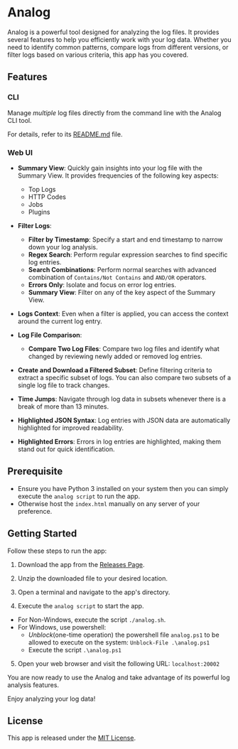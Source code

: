 # Analog

Analog is a powerful tool designed for analyzing the log files. It provides several features to help you efficiently work with your log data. Whether you need to identify common patterns, compare logs from different versions, or filter logs based on various criteria, this app has you covered.

## Features

### CLI

Manage _multiple_ log files directly from the command line with the Analog CLI tool.

For details, refer to its [README.md](https://github.com/vish9812/analog/blob/main/src/cmd/README.md) file.

### Web UI

- **Summary View**: Quickly gain insights into your log file with the Summary View. It provides frequencies of the following key aspects:

  - Top Logs
  - HTTP Codes
  - Jobs
  - Plugins

- **Filter Logs**:

  - **Filter by Timestamp**: Specify a start and end timestamp to narrow down your log analysis.
  - **Regex Search**: Perform regular expression searches to find specific log entries.
  - **Search Combinations**: Perform normal searches with advanced combination of `Contains/Not Contains` and `AND/OR` operators.
  - **Errors Only**: Isolate and focus on error log entries.
  - **Summary View**: Filter on any of the key aspect of the Summary View.

- **Logs Context**: Even when a filter is applied, you can access the context around the current log entry.

- **Log File Comparison**:

  - **Compare Two Log Files**: Compare two log files and identify what changed by reviewing newly added or removed log entries.

- **Create and Download a Filtered Subset**: Define filtering criteria to extract a specific subset of logs. You can also compare two subsets of a single log file to track changes.

- **Time Jumps**: Navigate through log data in subsets whenever there is a break of more than 13 minutes.

- **Highlighted JSON Syntax**: Log entries with JSON data are automatically highlighted for improved readability.

- **Highlighted Errors**: Errors in log entries are highlighted, making them stand out for quick identification.

## Prerequisite

- Ensure you have Python 3 installed on your system then you can simply execute the `analog script` to run the app.
- Otherwise host the `index.html` manually on any server of your preference.

## Getting Started

Follow these steps to run the app:

1. Download the app from the [Releases Page](https://github.com/vish9812/analog/releases).

2. Unzip the downloaded file to your desired location.

3. Open a terminal and navigate to the app's directory.

4. Execute the `analog script` to start the app.

- For Non-Windows, execute the script `./analog.sh`.
- For Windows, use powershell:
  - _Unblock_(one-time operation) the powershell file `analog.ps1` to be allowed to execute on the system: `Unblock-File .\analog.ps1`
  - Execute the script `.\analog.ps1`

5. Open your web browser and visit the following URL: `localhost:20002`

You are now ready to use the Analog and take advantage of its powerful log analysis features.

Enjoy analyzing your log data!

## License

This app is released under the [MIT License](https://github.com/vish9812/analog/blob/main/LICENSE).
